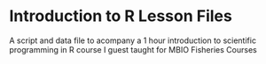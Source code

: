 # Introduction to R Lesson Files
 A script and data file to acompany a 1 hour introduction to scientific programming in R course I guest taught for MBIO Fisheries Courses
